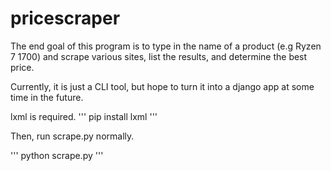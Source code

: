 # pricescraper
The end goal of this program is to type in the name of a product (e.g Ryzen 7 1700) and scrape various sites, list the results, and determine the best price.

Currently, it is just a CLI tool, but hope to turn it into a django app at some time in the future. 

lxml is required. 
'''
pip install lxml
'''

Then, run scrape.py normally.

'''
python scrape.py
'''
